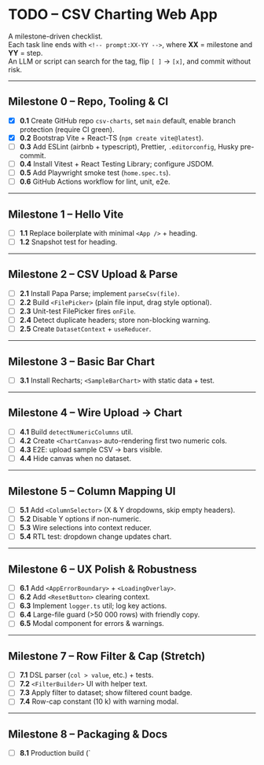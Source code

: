 # TODO – CSV Charting Web App

A milestone-driven checklist.  
Each task line ends with `<!-- prompt:XX-YY -->`, where **XX** = milestone and **YY** = step.  
An LLM or script can search for the tag, flip `[ ]` → `[x]`, and commit without risk.

---

## Milestone 0 – Repo, Tooling & CI

- [x] **0.1** Create GitHub repo `csv-charts`, set `main` default, enable branch protection (require CI green). <!-- prompt:00-01 -->
- [x] **0.2** Bootstrap Vite + React-TS (`npm create vite@latest`). <!-- prompt:00-02 -->
- [ ] **0.3** Add ESLint (airbnb + typescript), Prettier, `.editorconfig`, Husky pre-commit. <!-- prompt:00-03 -->
- [ ] **0.4** Install Vitest + React Testing Library; configure JSDOM. <!-- prompt:00-04 -->
- [ ] **0.5** Add Playwright smoke test (`home.spec.ts`). <!-- prompt:00-05 -->
- [ ] **0.6** GitHub Actions workflow for lint, unit, e2e. <!-- prompt:00-06 -->

---

## Milestone 1 – Hello Vite

- [ ] **1.1** Replace boilerplate with minimal `<App />` + heading. <!-- prompt:01-01 -->
- [ ] **1.2** Snapshot test for heading. <!-- prompt:01-02 -->

---

## Milestone 2 – CSV Upload & Parse

- [ ] **2.1** Install Papa Parse; implement `parseCsv(file)`. <!-- prompt:02-01 -->
- [ ] **2.2** Build `<FilePicker>` (plain file input, drag style optional). <!-- prompt:02-02 -->
- [ ] **2.3** Unit-test FilePicker fires `onFile`. <!-- prompt:02-03 -->
- [ ] **2.4** Detect duplicate headers; store non-blocking warning. <!-- prompt:02-04 -->
- [ ] **2.5** Create `DatasetContext` + `useReducer`. <!-- prompt:02-05 -->

---

## Milestone 3 – Basic Bar Chart

- [ ] **3.1** Install Recharts; `<SampleBarChart>` with static data + test. <!-- prompt:03-01 -->

---

## Milestone 4 – Wire Upload → Chart

- [ ] **4.1** Build `detectNumericColumns` util. <!-- prompt:04-01 -->
- [ ] **4.2** Create `<ChartCanvas>` auto-rendering first two numeric cols. <!-- prompt:04-02 -->
- [ ] **4.3** E2E: upload sample CSV → bars visible. <!-- prompt:04-03 -->
- [ ] **4.4** Hide canvas when no dataset. <!-- prompt:04-04 -->

---

## Milestone 5 – Column Mapping UI

- [ ] **5.1** Add `<ColumnSelector>` (X & Y dropdowns, skip empty headers). <!-- prompt:05-01 -->
- [ ] **5.2** Disable Y options if non-numeric. <!-- prompt:05-02 -->
- [ ] **5.3** Wire selections into context reducer. <!-- prompt:05-03 -->
- [ ] **5.4** RTL test: dropdown change updates chart. <!-- prompt:05-04 -->

---

## Milestone 6 – UX Polish & Robustness

- [ ] **6.1** Add `<AppErrorBoundary>` + `<LoadingOverlay>`. <!-- prompt:06-01 -->
- [ ] **6.2** Add `<ResetButton>` clearing context. <!-- prompt:06-02 -->
- [ ] **6.3** Implement `logger.ts` util; log key actions. <!-- prompt:06-03 -->
- [ ] **6.4** Large-file guard (>50 000 rows) with friendly copy. <!-- prompt:06-04 -->
- [ ] **6.5** Modal component for errors & warnings. <!-- prompt:06-05 -->

---

## Milestone 7 – Row Filter & Cap (Stretch)

- [ ] **7.1** DSL parser (`col > value`, etc.) + tests. <!-- prompt:07-01 -->
- [ ] **7.2** `<FilterBuilder>` UI with helper text. <!-- prompt:07-02 -->
- [ ] **7.3** Apply filter to dataset; show filtered count badge. <!-- prompt:07-03 -->
- [ ] **7.4** Row-cap constant (10 k) with warning modal. <!-- prompt:07-04 -->

---

## Milestone 8 – Packaging & Docs

- [ ] **8.1** Production build (`